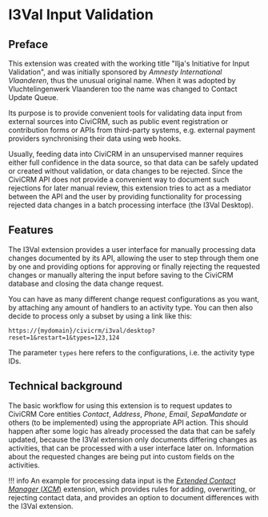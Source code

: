 # I3Val Input Validation

## Preface

This extension was created with the working title "Ilja's Initiative for Input
Validation", and was initially sponsored by *Amnesty International Vlaanderen*,
thus the unusual original name. When it was adopted by Vluchtelingenwerk Vlaanderen too the name was changed to Contact Update Queue.

Its purpose is to provide convenient tools for validating data input from
external sources into CiviCRM, such as public event registration or contribution
forms or APIs from third-party systems, e.g. external payment providers
synchronising their data using web hooks.

Usually, feeding data into CiviCRM in an unsupervised manner requires either
full confidence in the data source, so that data can be safely updated or
created without validation, or data changes to be rejected. Since the CiviCRM
API does not provide a convenient way to document such rejections for later
manual review, this extension tries to act as a mediator between the API and the
user by providing functionality for processing rejected data changes in a batch
processing interface (the I3Val Desktop).

## Features

The I3Val extension provides a user interface for manually processing data
changes documented by its API, allowing the user to step through them one by one
and providing options for approving or finally rejecting the requested changes
or manually altering the input before saving to the CiviCRM database and closing
the data change request.

You can have as many different change request configurations as you want, by
attaching any amount of handlers to an activity type. You can then also decide
to process only a subset by using a link like this:
```
https://{mydomain}/civicrm/i3val/desktop?reset=1&restart=1&types=123,124
```
The parameter ``types`` here refers to the configurations, i.e. the activity type IDs.

## Technical background

The basic workflow for using this extension is to request updates to CiviCRM
Core entities *Contact*, *Address*, *Phone*, *Email*, *SepaMandate* or others (to be implemented) using the
appropriate API action. This should happen after some logic has already
processed the data that can be safely updated, because the I3Val extension only
documents differing changes as activities, that can be processed with a user
interface later on. Information about the requested changes are being put into
custom fields on the activities.

!!! info
    An example for processing data input is the
    [*Extended Contact Manager* (*XCM*)](https://github.com/systopia/de.systopia.xcm)
    extension, which provides rules for adding, overwriting, or rejecting contact
    data, and provides an option to document differences with the I3Val extension.
